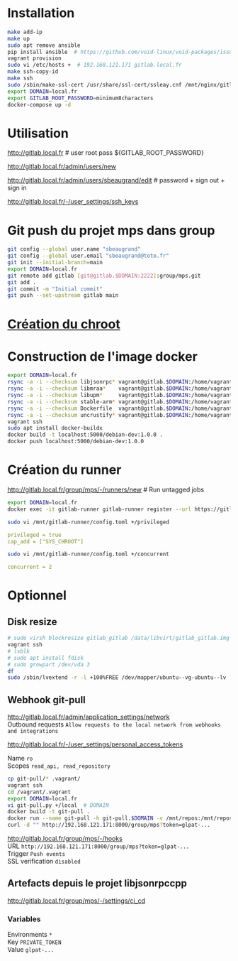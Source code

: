 # Installation
```sh
make add-ip
make up
sudo apt remove ansible
pip install ansible  # https://github.com/void-linux/void-packages/issues/47483
vagrant provision
sudo vi /etc/hosts +  # 192.168.121.171 gitlab.local.fr
make ssh-copy-id
make ssh
sudo /sbin/make-ssl-cert /usr/share/ssl-cert/ssleay.cnf /mnt/nginx/gitlab.local.fr.crt  # gitlab DNS:gitlab.local.fr
export DOMAIN=local.fr
export GITLAB_ROOT_PASSWORD=minimum8characters
docker-compose up -d
```

# Utilisation
http://gitlab.local.fr  # user root pass ${GITLAB_ROOT_PASSWORD}

http://gitlab.local.fr/admin/users/new

http://gitlab.local.fr/admin/users/sbeaugrand/edit  # password + sign out + sign in

http://gitlab.local.fr/-/user_settings/ssh_keys

# Git push du projet mps dans group
```sh
git config --global user.name "sbeaugrand"
git config --global user.email "sbeaugrand@toto.fr"
git init --initial-branch=main
export DOMAIN=local.fr
git remote add gitlab [git@gitlab.$DOMAIN:2222]:group/mps.git
git add .
git commit -m "Initial commit"
git push --set-upstream gitlab main
```

# [Création du chroot](../../mps/README.md#create-chroot)

# Construction de l'image docker
```sh
export DOMAIN=local.fr
rsync -a -i --checksum libjsonrpc* vagrant@gitlab.$DOMAIN:/home/vagrant/
rsync -a -i --checksum libmraa*    vagrant@gitlab.$DOMAIN:/home/vagrant/
rsync -a -i --checksum libupm*     vagrant@gitlab.$DOMAIN:/home/vagrant/
rsync -a -i --checksum stable-arm* vagrant@gitlab.$DOMAIN:/home/vagrant/
rsync -a -i --checksum Dockerfile  vagrant@gitlab.$DOMAIN:/home/vagrant/
rsync -a -i --checksum uncrustify* vagrant@gitlab.$DOMAIN:/home/vagrant/
vagrant ssh
sudo apt install docker-buildx
docker build -t localhost:5000/debian-dev:1.0.0 .
docker push localhost:5000/debian-dev:1.0.0
```

# Création du runner
http://gitlab.local.fr/group/mps/-/runners/new  # Run untagged jobs
```sh
export DOMAIN=local.fr
docker exec -it gitlab-runner gitlab-runner register --url https://gitlab.$DOMAIN --clone-url https://gitlab.$DOMAIN --executor docker --docker-image "localhost:5000/debian-dev:1.0.0" --token ...
```
```sh
sudo vi /mnt/gitlab-runner/config.toml +/privileged
```
```yml
privileged = true
cap_add = ["SYS_CHROOT"]
```
```sh
sudo vi /mnt/gitlab-runner/config.toml +/concurrent
```
```yml
concurrent = 2
```

# Optionnel

## Disk resize
```sh
# sudo virsh blockresize gitlab_gitlab /data/libvirt/gitlab_gitlab.img 64G
vagrant ssh
# lsblk
# sudo apt install fdisk
# sudo growpart /dev/vda 3
df
sudo /sbin/lvextend -r -l +100%FREE /dev/mapper/ubuntu--vg-ubuntu--lv
```

## Webhook git-pull
http://gitlab.local.fr/admin/application_settings/network<br/>
Outbound requests `Allow requests to the local network from webhooks and integrations`

http://gitlab.local.fr/-/user_settings/personal_access_tokens

Name `ro`<br/>
Scopes `read_api, read_repository`

```sh
cp git-pull/* .vagrant/
vagrant ssh
cd /vagrant/.vagrant
export DOMAIN=local.fr
vi git-pull.py +/local  # DOMAIN
docker build -t git-pull .
docker run --name git-pull -h git-pull.$DOMAIN -v /mnt/repos:/mnt/repos -p 0.0.0.0:8000:8000 --restart=unless-stopped -d git-pull
curl -d "" http://192.168.121.171:8000/group/mps?token=glpat-...
```
http://gitlab.local.fr/group/mps/-/hooks<br/>
URL `http://192.168.121.171:8000/group/mps?token=glpat-...`<br/>
Trigger `Push events`<br/>
SSL verification `disabled`

## Artefacts depuis le projet libjsonrpccpp

http://gitlab.local.fr/group/mps/-/settings/ci_cd

### Variables<br/>
Environments `*`<br/>
Key `PRIVATE_TOKEN`<br/>
Value `glpat-...`
